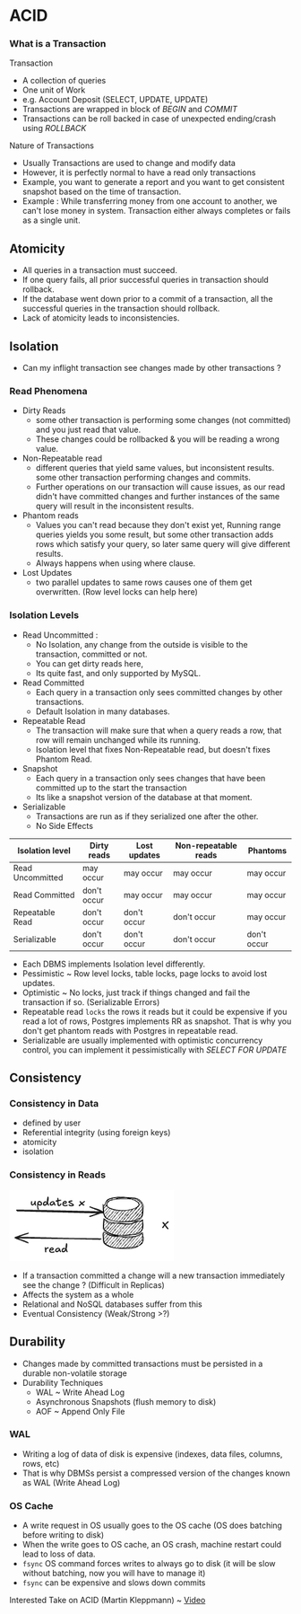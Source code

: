 # ACID

### What is a Transaction

Transaction

- A collection of queries
- One unit of Work
- e.g. Account Deposit (SELECT, UPDATE, UPDATE)
- Transactions are wrapped in block of *BEGIN* and *COMMIT*
- Transactions can be roll backed in case of unexpected ending/crash using *ROLLBACK*

Nature of Transactions

- Usually Transactions are used to change and modify data
- However, it is perfectly normal to have a read only transactions
- Example, you want to generate a report and you want to get consistent snapshot based on the time of transaction.
- Example : While transferring money from one account to another, we can't lose money in system. Transaction either always completes or fails as a single unit.

## Atomicity

- All queries in a transaction must succeed.
- If one query fails, all prior successful queries in transaction should rollback.
- If the database went down prior to a commit of a transaction, all the successful queries in the transaction should rollback.
- Lack of atomicity leads to inconsistencies.

## Isolation

 - Can my inflight transaction see changes made by other transactions ?
### Read Phenomena

- Dirty Reads
    - some other transaction is performing some changes (not committed) and you just read that value. 
    - These changes could be rollbacked & you will be reading a wrong value.
- Non-Repeatable read
    - different queries that yield same values, but inconsistent results. some other transaction performing changes and commits. 
    - Further operations on our transaction will cause issues, as our read didn't have committed changes and further instances of the same query will result in the inconsistent results.
- Phantom reads
    - Values you can't read because they don't exist yet, Running range queries yields you some result, but some other transaction adds rows which satisfy your query, so later same query will give different results. 
    - Always happens when using where clause.
- Lost Updates
    - two parallel updates to same rows causes one of them get overwritten. (Row level locks can help here)
### Isolation Levels

- Read Uncommitted : 
    - No Isolation, any change from the outside is visible to the transaction, committed or not. 
    - You can get dirty reads here, 
    - Its quite fast, and only supported by MySQL.
- Read Committed
    - Each query in a transaction only sees committed changes by other transactions. 
    - Default Isolation in many databases.
- Repeatable Read
    - The transaction will make sure that when a query reads a row, that row will remain unchanged while its running.
    - Isolation level that fixes Non-Repeatable read, but doesn't fixes Phantom Read.
- Snapshot
    - Each query in a transaction only sees changes that have been committed up to the start the transaction
    - Its like a snapshot version of the database at that moment.
- Serializable
    - Transactions are run as if they serialized one after the other.
    - No Side Effects

| Isolation level  | Dirty reads | Lost updates | Non-repeatable reads | Phantoms    |
| ---------------- | ----------- | ------------ | -------------------- | ----------- |
| Read Uncommitted | may occur   | may occur    | may occur            | may occur   |
| Read Committed   | don't occur | may occur    | may occur            | may occur   |
| Repeatable Read  | don't occur | don't occur  | don't occur          | may occur   |
| Serializable     | don't occur | don't occur  | don't occur          | don't occur |

- Each DBMS implements Isolation level differently.
- Pessimistic ~ Row level locks, table locks, page locks to avoid lost updates.
- Optimistic ~ No locks, just track if things changed and fail the transaction if so. (Serializable Errors)
- Repeatable read `locks` the rows it reads but it could be expensive if you read a lot of rows, Postgres implements RR as snapshot. That is why you don't get phantom reads with Postgres in repeatable read.
- Serializable are usually implemented with optimistic concurrency control, you can implement it pessimistically with *SELECT FOR UPDATE*

## Consistency

### Consistency in Data

- defined by user
- Referential integrity (using foreign keys)
- atomicity
- isolation

### Consistency in Reads

![](assets/Pasted%20image%2020250924105410.png)

- If a transaction committed a change will a new transaction immediately see the change ? (Difficult in Replicas)
- Affects the system as a whole
- Relational and NoSQL databases suffer from this
- Eventual Consistency (Weak/Strong >?)

## Durability

- Changes made by committed transactions must be persisted in a durable non-volatile storage
- Durability Techniques
    - WAL ~ Write Ahead Log
    - Asynchronous Snapshots (flush memory to disk)
    - AOF ~ Append Only File

### WAL

- Writing a log of data of disk is expensive (indexes, data files, columns, rows, etc)
- That is why DBMSs persist a compressed version of the changes known as WAL (Write Ahead Log)

### OS Cache

- A write request in OS usually goes to the OS cache (OS does batching before writing to disk)
- When the write goes to OS cache, an OS crash, machine restart could lead to loss of data.
- `fsync` OS command forces writes to always go to disk (it will be slow without batching, now you will have to manage it)
- `fsync` can be expensive and slows down commits




Interested Take on ACID (Martin Kleppmann) ~ [Video](https://www.youtube.com/watch?v=5ZjhNTM8XU8)

